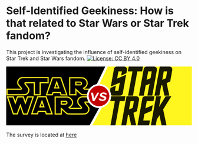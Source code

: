 # Self-Identified Geekiness: How is that related to Star Wars or Star Trek fandom?
This project is investigating the influence of self-identified geekiness on Star Trek and Star Wars fandom.
[![License: CC BY 4.0](https://img.shields.io/badge/License-CC%20BY%204.0-lightgrey.svg)](https://creativecommons.org/licenses/by/4.0/)

![](images/sw_vs_st.png)

The survey is located at [here](https://docs.google.com/forms/d/e/1FAIpQLSeqOI6W16UiiSh5LFngb5gjdM1ZHqsQ4zXytjOKEWQunqeUjA/viewform?usp=sf_link)
